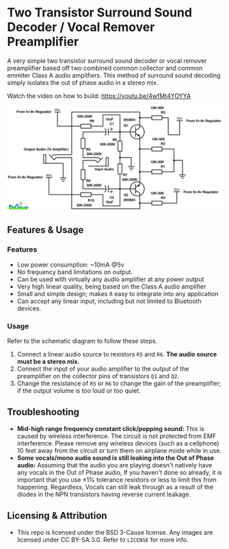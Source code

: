 # Two Transistor Surround Sound Decoder / Vocal Remover Preamplifier
A very simple two transistor surround sound decoder or vocal remover preamplifier based off two combined common collector and common emmiter Class A audio amplifiers. This method of surround sound decoding simply isolates the out of phase audio in a stereo mix.

Watch the video on how to build: https://youtu.be/4wfMt4YOYYA

![alt text][s]

[s]: https://github.com/DaGooseYT/ss-decoder/blob/main/schematic.png

## Features & Usage

### Features
- Low power consumption: ~10mA @5v
- No frequency band limitations on output.
- Can be used with virtually any audio amplifier at any power output
- Very high linear quality, being based on the Class A audio amplifier
- Small and simple design; makes it easy to integrate into any application
- Can accept any linear input, including but not limited to Bluetooth devices.

### Usage
Refer to the schematic diagram to follow these steps.

1. Connect a linear audio source to resistors `R5` and `R6`. **The audio source must be a stereo mix.**
2. Connect the input of your audio amplifier to the output of the preamplifier on the collector pins of transistors `Q1` and `Q2`.
3. Change the resistance of `R5` or `R6` to change the gain of the preamplifier; if the output volume is too loud or too quiet.

## Troubleshooting
- **Mid-high range frequency constant click/popping sound:** This is caused by wireless interference. The circuit is not protected from EMF interference. Please remove any wireless devices (such as a cellphone) 10 feet away from the circuit or turn them on airplane mode while in use.
- **Some vocals/mono audio sound is still leaking into the Out of Phase audio:** Assuming that the audio you are playing doesn't natively have any vocals in the Out of Phase audio, If you haven't done so already, it is important that you use ±1% tolerance resistors or less to limit this from happening. Regardless, Vocals can still leak through as a result of the diodes in the NPN transistors having reverse current leakage.

## Licensing & Attribution
- This repo is licensed under the BSD 3-Cause license. Any images are licensed under CC BY-SA 3.0. Refer to `LICENSE` for more info.
